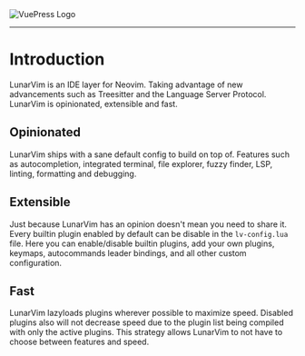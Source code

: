 <img :src="$withBase('/assets/lunarvim_logo.png')" alt="VuePress Logo">

---

# Introduction

LunarVim is an IDE layer for Neovim. Taking advantage of new advancements such as Treesitter and the Language Server Protocol. LunarVim is opinionated, extensible and fast.

## Opinionated

LunarVim ships with a sane default config to build on top of. Features such as autocompletion, integrated terminal, file explorer, fuzzy finder, LSP, linting, formatting and debugging.

## Extensible

Just because LunarVim has an opinion doesn't mean you need to share it. Every builtin plugin enabled by default can be disable in the `lv-config.lua` file. Here you can enable/disable builtin plugins, add your own plugins, keymaps, autocommands leader bindings, and all other custom configuration.

## Fast

LunarVim lazyloads plugins wherever possible to maximize speed. Disabled plugins also will not decrease speed due to the plugin list being compiled with only the active plugins. This strategy allows LunarVim to not have to choose between features and speed.
